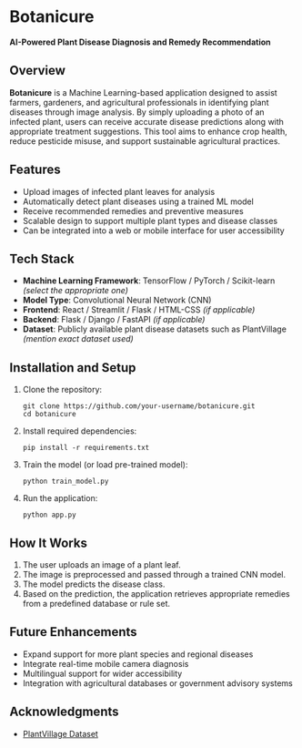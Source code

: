 # Botanicure  
**AI-Powered Plant Disease Diagnosis and Remedy Recommendation**

## Overview  
**Botanicure** is a Machine Learning-based application designed to assist farmers, gardeners, and agricultural professionals in identifying plant diseases through image analysis. By simply uploading a photo of an infected plant, users can receive accurate disease predictions along with appropriate treatment suggestions. This tool aims to enhance crop health, reduce pesticide misuse, and support sustainable agricultural practices.

## Features  
- Upload images of infected plant leaves for analysis  
- Automatically detect plant diseases using a trained ML model  
- Receive recommended remedies and preventive measures  
- Scalable design to support multiple plant types and disease classes  
- Can be integrated into a web or mobile interface for user accessibility  

## Tech Stack  
- **Machine Learning Framework**: TensorFlow / PyTorch / Scikit-learn *(select the appropriate one)*  
- **Model Type**: Convolutional Neural Network (CNN)  
- **Frontend**: React / Streamlit / Flask / HTML-CSS *(if applicable)*  
- **Backend**: Flask / Django / FastAPI *(if applicable)*  
- **Dataset**: Publicly available plant disease datasets such as PlantVillage *(mention exact dataset used)*  

## Installation and Setup  
1. Clone the repository:  
   ```
   git clone https://github.com/your-username/botanicure.git
   cd botanicure
   ```
2. Install required dependencies:  
   ```
   pip install -r requirements.txt
   ```
3. Train the model (or load pre-trained model):  
   ```
   python train_model.py
   ```
4. Run the application:  
   ```
   python app.py
   ```

## How It Works  
1. The user uploads an image of a plant leaf.  
2. The image is preprocessed and passed through a trained CNN model.  
3. The model predicts the disease class.  
4. Based on the prediction, the application retrieves appropriate remedies from a predefined database or rule set.

## Future Enhancements  
- Expand support for more plant species and regional diseases  
- Integrate real-time mobile camera diagnosis  
- Multilingual support for wider accessibility  
- Integration with agricultural databases or government advisory systems
  

## Acknowledgments  
- [PlantVillage Dataset](https://github.com/spMohanty/PlantVillage-Dataset)  

